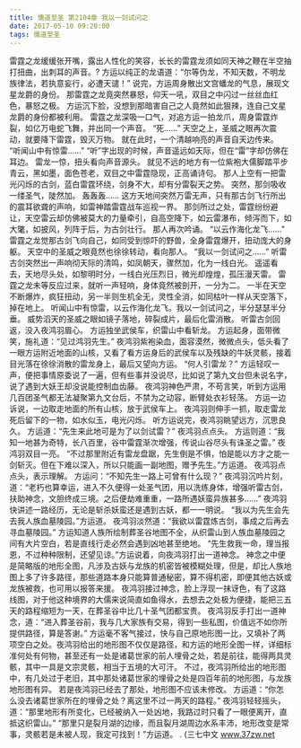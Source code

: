 ```yaml
---
title: 儒道至圣 第2104章 我以一剑试问之
date: 2017-05-10 09:20:00
tags: 儒道至圣
---
```


雷霆之龙缓缓张开嘴，露出人性化的笑容，长长的雷霆龙须如同天神之鞭在半空抽打扭曲，出刺耳的声音。?
方运以纯正的龙语道：“尔等伪龙，不知天数，不明龙族律法，若执意妄行，必遭天谴！”
说完，方运周身散出文宫蟠龙的气息，展现文星龙爵的身份。
那雷霆之龙竟突然暴怒，仰天一吼，双目之中闪过一丝丝血红色，暴怒之极。
方运沉下脸，没想到那暗害自己之人竟然如此狠辣，连自己文星龙爵的身份都被利用。
雷霆之龙深吸一口气，对追方运一拍龙爪，周身雷霆炸裂，如亿万电蛇飞舞，并出同一个声音。
“死……”
天空之上，圣威之眼再次震动，就要降下雷霆，毁灭万物。
就在此时，一个清越响亮的声音自天边传来。
“听闻山中有惊雷……”
“听”字出现的时候，声音遥远如天际，但在“雷”字却仿佛在耳边。
雷龙一惊，扭头看向声音源头。
就见不远的地方有一位紫袍大儒脚踏平步青云，黑如墨，面色苍老，双目之中雷霆隐现，正高诵诗句。
那人上空有一把雷光闪烁的古剑，蓝白雷霆环绕，剑身不大，却有分雷裂天之势。
突然，那剑吸收一缕圣气，陡然加。
轰轰轰……
这方天地间突然万雷无声，只有那古剑飞行所出的震耳欲聋的声响，如雷神踏雷霆战车巡视一界。
那剑所过之处，雷霆纷纷避让，天空雷云却仿佛被莫大的力量牵引，自高空降下，如云雷瀑布，倾泻而下，如大氅，如披风，列阵于后，为古剑壮行。
那人再次吟诵。
“以云作海化龙飞……”
雷霆之龙觉那古剑飞向自己，如同受到惊吓的野兽，全身雷霆爆开，扭动庞大的身躯。
天空中的圣威之眼竟然也徐徐转动，看向那人。
“我以一剑试问之……”
听雷古剑突然出一声响彻天际的清鸣，如凤朝天，骤然加，化为一线白光。
遥遥看去，天地尽头处，如黎明时分，一线白光压烈日，微光却煌煌，孤压漫天雷。
雷霆之龙未等反应过来，就听一声轻响，身体竟然被剖开，一分为二。
一半在天空不断爆炸，疯狂扭动，另一半则生机全无，灵性全消，如同枯叶一样从天空落下，掉在地上。
听闻山中有惊雷，以云作海化龙飞。我以一剑试问之，半分瑟瑟半分垂。
威势滔天的圣威之眼如镜子落地，碎裂成片，最后化雷消散。
听雷古剑回返，没入夜鸿羽眉心。
方运独坐武侯车，织雷山中看斩龙。
方运起身，面带微笑，施礼道：“见过鸿羽先生。”
夜鸿羽紫袍染血，面容漠然，微微点头，低头看了一眼方运附近地面的山核，又看了看方运身后的武侯车以及残缺的牛妖灵骸，接着目光落在徐徐消散的雷龙身上，最后又望向方运。
“何人引雷龙？”
方运轻叹一声，便把事情原委说了一遍，但有些事并没说尽，比如说了第九文台但未说名字，说了遇到大妖王却没说能控制血齿藤。
夜鸿羽神色严肃，不苟言笑，听到方运用几百团圣气都无法凝聚第九文台后，不禁为之动容，断臂处衣衫轻荡。
方运一边诉说，一边取走地面的所有山核，放于武侯车上。
夜鸿羽则伸手一抓，取走雷龙死后留下的一物，如水似玉，电光闪烁。
听方运说完，夜鸿羽眺望远方，沉思良久。
方运道：“先生来此地可是为了以剑试雷？”
夜鸿羽点点头。
方运则道：“我知一地甚为奇特，长八百里，谷中雷霆渐次增强，传说山谷尽头有诛圣之雷。”
夜鸿羽双目一亮。
“不过那里附近有雷龙盘踞，先生倒是不惧，怕是能以方才之能一剑斩灭。但在下难以深入，所以只能画一副地图，赠予先生。”方运道。
夜鸿羽点点头，表示理解。
方运问：“不知先生一路上可曾有什么现？”
夜鸿羽沉吟片刻，道：“老朽也算幸运，进入不久便得一处圣气团，用以洗练身体，增强听雷古剑，扶助神念，文胆终成三境。之后便劫难重重，一路所遇妖蛮异族甚多……”
夜鸿羽快讲述一路经历，无论是斩杀妖蛮还是遇到古妖，都一一明说。
“我以为先生会先去我人族血墓陵园。”方运道。
夜鸿羽淡然道：“我欲以雷霆炼古剑，事成之后再去寻血墓陵园。”
方运知道人族所绘制葬圣谷地图不全，从织雷山到人族血墓陵园之间有大片空白，若是直线行走必然会遇到凶地甚至绝地。
“先生救我一命，理当报恩，不过种种限制，还望见谅。”方运说着，向夜鸿羽打出一道神念。
神念之中便是简略版的地形全图，凡涉及古妖与龙族的机密皆被模糊处理，但是，却比人族地图上多了许多路径，那些道路本身只能算普通秘密，算不得机密，即便其他古妖或龙族被救，也可用以报答来援。
夜鸿羽接过神念，脸上浮现一抹讶色，有了这路线图，对于他这种境界的大儒来说简直如鱼得水，去想去之处极为便捷，能把三五天的路程缩短为一天，在葬圣谷中比几十圣气团都宝贵。
夜鸿羽反手打出一道神念，道：“进入葬圣谷前，我与几大家族有交易，得到一些私图，价值远不如你所提供路径，算是答谢。”
方运毫不客气接过，快与自己原地形图一比，又填补了两项空白之处。夜鸿羽给出的地形图不仅仅是路径，和方运的地形全图一样，详细标准何处有何物，甚至还有一处是诸葛世家的前人埋骨之处，若是前往，能得两具灵骸，其中一具是文宗灵骸，相当于五境的大可汗。
不过，夜鸿羽所给出的地形图中，有几处过于老旧，其中那处诸葛世家的埋骨之处是四百年前的地形图，与龙族地形图有异。
若是夜鸿羽已经去了那处，地形图不应该未修改。
方运道：“你怎么没去诸葛世家所在的埋骨之处？离这里不过一两天的路程。”
夜鸿羽轻轻摇头，道：“那里地形有所变化，已经被纳入一处凶地，我路过时只看了一眼便离开，直抵这织雷山。”
“那里只是裂月湖的边缘，而且裂月湖周边水系丰沛，地形改变是常事，灵骸若是未被人现，我定可找到！”方运道。
.
(三七中文 www.37zw.net